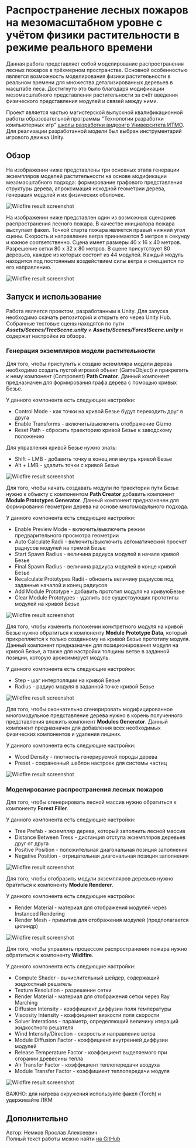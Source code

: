 # Распространение лесных пожаров на мезомасштабном уровне с учётом физики растительности в режиме реального времени
Данная работа представляет собой моделирование распространения лесных пожаров в трёхмерном пространстве. Основной особенностью является возможность моделирования физики растительности в реальном времени для множества детализированных деревьев в масштабе леса. Достигнуто это было благодаря модификации мезомасштабного представления растительности за счёт введения физического представления модулей и связей между ними. 

Проект является частью магистерской выпускной квалификационной работы образовательной программы "Технологии разработки компьютерных игр" [школы разработки видеоигр Университета ИТМО](https://itmo.games/). Для реализации разработанной модели был выбран инструментарий игрового движка Unity.

## Обзор
На изображении ниже представлены три основных этапа генерации экземпляров моделей растительности на основе модификации мезомасштабного подхода: формирование графового представления структуры дерева, апроксимация исходной геометрии дерева, генерация модулей и их физических оболочек.

![Wildfire result screenshot](Docs/TreeGeneratorSteps.PNG)

На изображении ниже представлен один из возможных сценариев распространения лесного пожара. В качестве инициатора пожара выступает факел. Точкой старта пожара является правый нижний угол сцены. Скорость и направление ветра принимаются 5 метров в секунду и южное соответственно. Сцена имеет размеры 40 x 16 x 40 метров. Разрешение сетки 80 x 32 x 80 метров. В сцене присутствует 80 деревьев, каждое из которых состоит из 44 модулей. Каждый модуль находится под постоянным воздействием силы ветра и смещается по его направлению.

![Wildfire result screenshot](Docs/WildfireResultExample.png)

## Запуск и использование
Работа является проектом, разработанным в Unity. Для запуска необходимо скачать репозиторий и открыть его через Unity Hub. Собранные тестовые сцены находятся по пути **_Assets/Scenes/TreeScene.unity_** и **_Assets/Scenes/ForestScene.unity_** и содержат настройки из обзора.

### Генерация экземпляров модели растительности
Для того, чтобы приступить к создаю экземпляра модели дерева необходимо создать пустой игровой объект (GameObject) и прикрепить к нему компонент (Component) **Path Creator**. Данный компонент предназначен для формирования графа дерева с помощью кривых Безье.

У данного компонента есть следующие настройки:
-  Control Mode - как точки на кривой Безье будут переходить друг в друга
-  Enable Transforms - включить/выключить отображение Gizmo
-  Reset Path - сбросить траекторию кривой Безье к заводскому положению

Для управления кривой Безье нужно знать:
-  Shift + LMB - добавить точку в конец или внутрь кривой Безье
-  Alt + LMB - удалить точки с кривой Безье

![Wildfire result screenshot](Docs/PathCreator.png)

Для того, чтобы начать создавать модули по траектории пути Безье нужно к объекту с компонентом **Path Creator** добавить компонент **Module Prototypes Generator**. Данный компонент предназначен для формирования геометрии дерева на основе многомодульного подхода.

У данного компонента есть следующие настройки:
-  Enable Preview Mode - включить/выключить режим предварительного просмотра геометрии
-  Auto Calculate Radii - включить/выключить автоматический просчет радиусов модулей на прямой Безье
-  Start Spawn Radius - величина радиуса модулей в начале кривой Безье
-  Final Spawn Radius - величина радиуса модулей в конце кривой Безье
-  Recalculate Prototypes Radii - обновить величину радиусов под заданные началой и конец радиусов
-  Add Module Prototype - добавить прототип модуля на кривуюБезье
-  Clear Module Prototypes - удалить все существующих прототипы модулей на кривой Безье

![Wildfire result screenshot](Docs/ModulePrototypesGenerator.png)

Для того, чтобы изменить положении конктретного модуля на кривой Безье нужно обратиться к компоненту **Module Prototype Data**, который прикрепляется к только созданному на кривой Безье прототипу модуля. Данный компонент предназначен для позиционирования модуля на кривой Безье, а также для настройки толщины ветве в заданной позиции, которую ароксимирует модуль.

У данного компонента есть следующие настройки:
-  Step - шаг интерполяции на кривой Безье
-  Radius - радиус модуля в заданной точке кривой Безье

![Wildfire result screenshot](Docs/ModulePrototypeData.png)

Для того, чтобы окончательно сгенерировать  модифицированное многомодульное представление дерева нужно в корень полученного представления вложить компонент **Modules Generator**. Данный компонент предназначен для добавления всех необходимых физических компонентов и удаления лишних.

У данного компонента есть следующие настройки:
-  Wood Density - плотность генерируемой породы дерева
-  Preset - сохраненный шаблон настроек для системы частиц

![Wildfire result screenshot](Docs/ModulesGenerator.png)

### Моделирование распространения лесных пожаров
Для того, чтобы сгенерировать лесной массив нужно обратиться к компоненту **Forest Filler**.

У данного компонента есть следующие настройки:
-  Tree Prefab - экземпляр дерева, который заполнить лесной массив
-  Distance Between Tress - дистанция отступа экземпляров деревьев друг от друга
-  Positive Position - положительная диагональная позиция заполнения
-  Negative Position - отрицательная диагональная позиция заполнения

 ![Wildfire result screenshot](Docs/ForestFiller.PNG)

Для того, чтобы отобразить модули экземпляров деревьев нужно братиться к компоненту **Module Renderer**.

У данного компонента есть следующие настройки:
-  Render Material - материал для отображения модулей через Instanced Rendering
-  Render Mesh - примитив для отображения модулей (предполагается цилиндр)

 ![Wildfire result screenshot](Docs/ModuleRenderer.PNG)

Для того, чтобы управлять процессом распространения пожара нужно обратиться к компоненту **Widlfire**.

У данного компонента есть следующие настройки:
-  Compute Shader - вычислительный шейдер, содержащий жидкостный решатель
-  Texture Resolution - разрешение сетки
-  Render Material - материал для отображения сетки через Ray Marching
-  Diffusion Intensity - коэффициент диффузии поля температуры
-  Viscosity Intensity - коэффициент вязкости поля скорости
-  Solver Interations - параметр, определяющий величину итераций жидкостного решателя
-  Wind Intensity/Direction - скорость и направление ветра
-  Module Diffusion Factor - коэффициент внутренней диффузии модулей
-  Release Temperature Factor - коэффициент выделяемого при сгорании древесины тепла
-  Air Transfer Factor - коэффициент теплопередачи воздуха
-  Module Transfer Factor - коэффициент теплопередачи модуля

 ![Wildfire result screenshot](Docs/Wildfire.PNG)

 ВАЖНО: для нагрева окружения используйте факел (Torch) и удерживайте ЛКМ

 ## Дополнительно
 Автор: Немков Ярослав Алексеевич <br> Полный текст работы можно найти [на GitHub](Docs/MesoscaleWildfire.pdf) </br>
